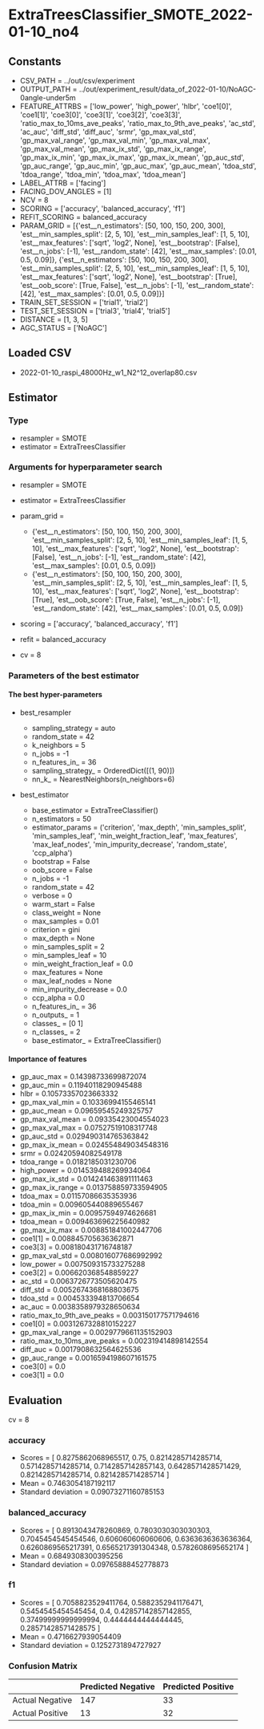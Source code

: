 # ExtraTreesClassifier_SMOTE_2022-01-10_no4
## Constants
- CSV_PATH = ../out/csv/experiment
- OUTPUT_PATH = ../out/experiment_result/data_of_2022-01-10/NoAGC-0angle-under5m
- FEATURE_ATTRBS = ['low_power', 'high_power', 'hlbr', 'coe1[0]', 'coe1[1]', 'coe3[0]', 'coe3[1]', 'coe3[2]', 'coe3[3]', 'ratio_max_to_10ms_ave_peaks', 'ratio_max_to_9th_ave_peaks', 'ac_std', 'ac_auc', 'diff_std', 'diff_auc', 'srmr', 'gp_max_val_std', 'gp_max_val_range', 'gp_max_val_min', 'gp_max_val_max', 'gp_max_val_mean', 'gp_max_ix_std', 'gp_max_ix_range', 'gp_max_ix_min', 'gp_max_ix_max', 'gp_max_ix_mean', 'gp_auc_std', 'gp_auc_range', 'gp_auc_min', 'gp_auc_max', 'gp_auc_mean', 'tdoa_std', 'tdoa_range', 'tdoa_min', 'tdoa_max', 'tdoa_mean']
- LABEL_ATTRB = ['facing']
- FACING_DOV_ANGLES = [1]
- NCV = 8
- SCORING = ['accuracy', 'balanced_accuracy', 'f1']
- REFIT_SCORING = balanced_accuracy
- PARAM_GRID = [{'est__n_estimators': [50, 100, 150, 200, 300], 'est__min_samples_split': [2, 5, 10], 'est__min_samples_leaf': [1, 5, 10], 'est__max_features': ['sqrt', 'log2', None], 'est__bootstrap': [False], 'est__n_jobs': [-1], 'est__random_state': [42], 'est__max_samples': [0.01, 0.5, 0.09]}, {'est__n_estimators': [50, 100, 150, 200, 300], 'est__min_samples_split': [2, 5, 10], 'est__min_samples_leaf': [1, 5, 10], 'est__max_features': ['sqrt', 'log2', None], 'est__bootstrap': [True], 'est__oob_score': [True, False], 'est__n_jobs': [-1], 'est__random_state': [42], 'est__max_samples': [0.01, 0.5, 0.09]}]
- TRAIN_SET_SESSION = ['trial1', 'trial2']
- TEST_SET_SESSION = ['trial3', 'trial4', 'trial5']
- DISTANCE = [1, 3, 5]
- AGC_STATUS = ['NoAGC']

## Loaded CSV
- 2022-01-10_raspi_48000Hz_w1_N2^12_overlap80.csv

## Estimator
### Type
- resampler = SMOTE
- estimator = ExtraTreesClassifier

### Arguments for hyperparameter search
- resampler = SMOTE
- estimator = ExtraTreesClassifier
- param_grid = 
	- {'est__n_estimators': [50, 100, 150, 200, 300], 'est__min_samples_split': [2, 5, 10], 'est__min_samples_leaf': [1, 5, 10], 'est__max_features': ['sqrt', 'log2', None], 'est__bootstrap': [False], 'est__n_jobs': [-1], 'est__random_state': [42], 'est__max_samples': [0.01, 0.5, 0.09]}
	- {'est__n_estimators': [50, 100, 150, 200, 300], 'est__min_samples_split': [2, 5, 10], 'est__min_samples_leaf': [1, 5, 10], 'est__max_features': ['sqrt', 'log2', None], 'est__bootstrap': [True], 'est__oob_score': [True, False], 'est__n_jobs': [-1], 'est__random_state': [42], 'est__max_samples': [0.01, 0.5, 0.09]}

- scoring = ['accuracy', 'balanced_accuracy', 'f1']
- refit = balanced_accuracy
- cv = 8

### Parameters of the best estimator
#### The best hyper-parameters
- best_resampler
	- sampling_strategy = auto
	- random_state = 42
	- k_neighbors = 5
	- n_jobs = -1
	- n_features_in_ = 36
	- sampling_strategy_ = OrderedDict([(1, 90)])
	- nn_k_ = NearestNeighbors(n_neighbors=6)

- best_estimator
	- base_estimator = ExtraTreeClassifier()
	- n_estimators = 50
	- estimator_params = ('criterion', 'max_depth', 'min_samples_split', 'min_samples_leaf', 'min_weight_fraction_leaf', 'max_features', 'max_leaf_nodes', 'min_impurity_decrease', 'random_state', 'ccp_alpha')
	- bootstrap = False
	- oob_score = False
	- n_jobs = -1
	- random_state = 42
	- verbose = 0
	- warm_start = False
	- class_weight = None
	- max_samples = 0.01
	- criterion = gini
	- max_depth = None
	- min_samples_split = 2
	- min_samples_leaf = 10
	- min_weight_fraction_leaf = 0.0
	- max_features = None
	- max_leaf_nodes = None
	- min_impurity_decrease = 0.0
	- ccp_alpha = 0.0
	- n_features_in_ = 36
	- n_outputs_ = 1
	- classes_ = [0 1]
	- n_classes_ = 2
	- base_estimator_ = ExtraTreeClassifier()

#### Importance of features
- gp_auc_max = 0.14398733699872074
- gp_auc_min = 0.11940118290945488
- hlbr = 0.10573357023663332
- gp_max_val_min = 0.10336994155465141
- gp_auc_mean = 0.09659545249325757
- gp_max_val_mean = 0.09335423004554023
- gp_max_val_max = 0.07527519108317748
- gp_auc_std = 0.029490314765363842
- gp_max_ix_mean = 0.024554849034548316
- srmr = 0.02420594082549178
- tdoa_range = 0.0182185031230706
- high_power = 0.014539488269934064
- gp_max_ix_std = 0.014241463891111463
- gp_max_ix_range = 0.013758859733594905
- tdoa_max = 0.01157086635353936
- tdoa_min = 0.009605440889655467
- gp_max_ix_min = 0.00957594974626681
- tdoa_mean = 0.009463696225640982
- gp_max_ix_max = 0.008851841002447706
- coe1[1] = 0.008845705636362871
- coe3[3] = 0.008180431716748187
- gp_max_val_std = 0.008016077686992992
- low_power = 0.007509315733275288
- coe3[2] = 0.006620368548859227
- ac_std = 0.0063726773505620475
- diff_std = 0.0052674368168803675
- tdoa_std = 0.004533394813706654
- ac_auc = 0.0038358979328650634
- ratio_max_to_9th_ave_peaks = 0.003150177571794616
- coe1[0] = 0.0031267328810152227
- gp_max_val_range = 0.0029779661135152903
- ratio_max_to_10ms_ave_peaks = 0.002319414898142554
- diff_auc = 0.0017908632564625536
- gp_auc_range = 0.0016594198607161575
- coe3[0] = 0.0
- coe3[1] = 0.0

## Evaluation
cv = 8
### accuracy
- Scores = [ 0.8275862068965517, 0.75, 0.8214285714285714, 0.5714285714285714, 0.7142857142857143, 0.6428571428571429, 0.8214285714285714, 0.8214285714285714 ]
- Mean = 0.7463054187192117
- Standard deviation = 0.09073271160785153

### balanced_accuracy
- Scores = [ 0.8913043478260869, 0.7803030303030303, 0.7045454545454546, 0.606060606060606, 0.6363636363636364, 0.6260869565217391, 0.6565217391304348, 0.5782608695652174 ]
- Mean = 0.6849308300395256
- Standard deviation = 0.09765888452778873

### f1
- Scores = [ 0.7058823529411764, 0.5882352941176471, 0.5454545454545454, 0.4, 0.42857142857142855, 0.37499999999999994, 0.4444444444444445, 0.28571428571428575 ]
- Mean = 0.4716627939054409
- Standard deviation = 0.1252731894727927

### Confusion Matrix
|  | Predicted Negative | Predicted Positive |
| --- | --- | --- |
| Actual Negative | 147 | 33 |
| Actual Positive | 13 | 32 |

      